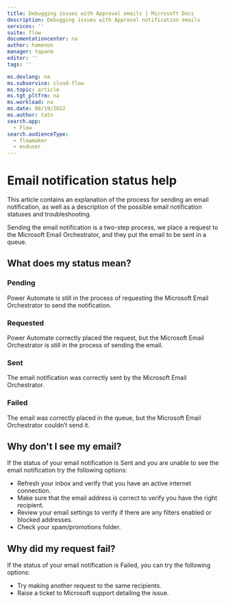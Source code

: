 ```yaml
---
title: Debugging issues with Approval emails | Microsoft Docs
description: Debugging issues with Approval notification emails
services: ''
suite: flow
documentationcenter: na
author: hamenon 
manager: tapanm
editor: ''
tags: ''

ms.devlang: na
ms.subservice: cloud-flow
ms.topic: article
ms.tgt_pltfrm: na
ms.workload: na
ms.date: 08/19/2022
ms.author: tatn
search.app: 
  - Flow
search.audienceType: 
  - flowmaker
  - enduser
---
```

# Email notification status help

This article contains an explanation of the process for sending an email notification, as well as a description of the possible email notification statuses and troubleshooting.

Sending the email notification is a two-step process, we place a request to the Microsoft Email Orchestrator, and they put the email to be sent in a queue.

## What does my status mean?

### Pending

Power Automate is still in the process of requesting the Microsoft Email Orchestrator to send the notification.

### Requested

Power Automate correctly placed the request, but the Microsoft Email Orchestrator is still in the process of sending the email.

### Sent

The email notification was correctly sent by the Microsoft Email Orchestrator.

### Failed

The email was correctly placed in the queue, but the Microsoft Email Orchestrator couldn’t send it.

## Why don't I see my email?

If the status of your email notification is Sent and you are unable to see the email notification try the following options:

- Refresh your inbox and verify that you have an active internet connection.
- Make sure that the email address is correct to verify you have the right recipient.
- Review your email settings to verify if there are any filters enabled or blocked addresses.
- Check your spam/promotions folder.

## Why did my request fail?

If the status of your email notification is Failed, you can try the following options:

- Try making another request to the same recipients.
- Raise a ticket to Microsoft support detailing the issue.